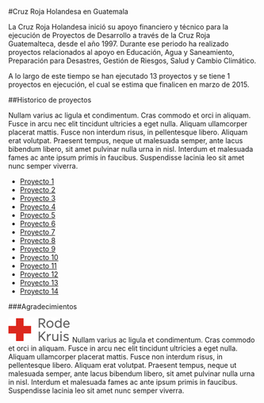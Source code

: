 #Cruz Roja Holandesa en Guatemala

La Cruz Roja Holandesa inició su apoyo financiero y técnico para la ejecución de Proyectos de Desarrollo a través de la Cruz Roja Guatemalteca, desde el año 1997. Durante ese periodo ha realizado proyectos relacionados al apoyo en Educación, Agua y Saneamiento, Preparación para Desastres, Gestión de Riesgos, Salud y Cambio Climático.

A lo largo de este tiempo se han ejecutado 13 proyectos y se tiene 1 proyectos en ejecución, el cual se estima que finalicen en marzo de 2015. 

##Historico de proyectos

Nullam varius ac ligula et condimentum. Cras commodo et orci in aliquam. Fusce in arcu nec elit tincidunt ultricies a eget nulla. Aliquam ullamcorper placerat mattis. Fusce non interdum risus, in pellentesque libero. Aliquam erat volutpat. Praesent tempus, neque ut malesuada semper, ante lacus bibendum libero, sit amet pulvinar nulla urna in nisl. Interdum et malesuada fames ac ante ipsum primis in faucibus. Suspendisse lacinia leo sit amet nunc semper viverra.

* [Proyecto 1][p01]
* [Proyecto 2][p02]
* [Proyecto 3][p03]
* [Proyecto 4][p04]
* [Proyecto 5][p05]
* [Proyecto 6][p06]
* [Proyecto 7][p07]
* [Proyecto 8][p08]
* [Proyecto 9][p09]
* [Proyecto 10][p10]
* [Proyecto 11][p11]
* [Proyecto 12][p12]
* [Proyecto 13][p13]
* [Proyecto 14][p14]

###Agradecimientos

![](images/rodekruis-125x50.png)
Nullam varius ac ligula et condimentum. Cras commodo et orci in aliquam. Fusce in arcu nec elit tincidunt ultricies a eget nulla. Aliquam ullamcorper placerat mattis. Fusce non interdum risus, in pellentesque libero. Aliquam erat volutpat. Praesent tempus, neque ut malesuada semper, ante lacus bibendum libero, sit amet pulvinar nulla urna in nisl. Interdum et malesuada fames ac ante ipsum primis in faucibus. Suspendisse lacinia leo sit amet nunc semper viverra.

[p01]: proyectos/p01.md	"Proyecto 1"
[p02]: proyectos/p02.md	"Proyecto 2"
[p03]: proyectos/p03.md	"Proyecto 3"
[p04]: proyectos/p04.md	"Proyecto 4"
[p05]: proyectos/p05.md	"Proyecto 5"
[p06]: proyectos/p06.md	"Proyecto 6"
[p07]: proyectos/p07.md	"Proyecto 7"
[p08]: proyectos/p08.md	"Proyecto 8"
[p09]: proyectos/p09.md	"Proyecto 9"
[p10]: proyectos/p10.md	"Proyecto 10"
[p11]: proyectos/p11.md	"Proyecto 11"
[p12]: proyectos/p12.md	"Proyecto 12"
[p13]: proyectos/p13.md	"Proyecto 13"
[p14]: proyectos/p14.md	"Proyecto 14"